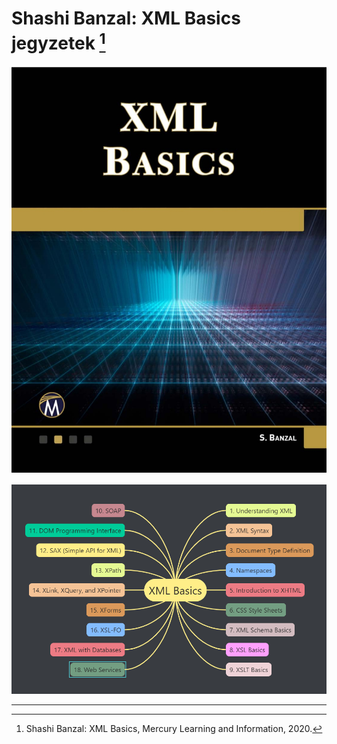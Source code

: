 # Shashi Banzal: XML Basics jegyzetek [^1]

![xml_basics](images/xml_basics.jpg)

![0](images/0.png)

---
[^1]: Shashi Banzal: XML Basics, Mercury Learning and Information, 2020.